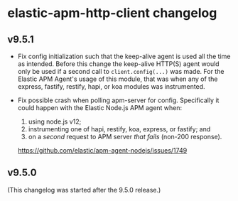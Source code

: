 # elastic-apm-http-client changelog

## v9.5.1

- Fix config initialization such that the keep-alive agent is used all the
  time as intended. Before this change the keep-alive HTTP(S) agent would
  only be used if a second call to `client.config(...)` was made. For
  the Elastic APM Agent's usage of this module, that was when any of the
  express, fastify, restify, hapi, or koa modules was instrumented.

- Fix possible crash when polling apm-server for config. Specifically it
  could happen with the Elastic Node.js APM agent when:

  1. using node.js v12;
  2. instrumenting one of hapi, restify, koa, express, or fastify; and
  3. on a *second* request to APM server *that fails* (non-200 response).

  https://github.com/elastic/apm-agent-nodejs/issues/1749

## v9.5.0

(This changelog was started after the 9.5.0 release.)
